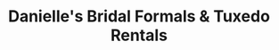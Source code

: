 ---
title: "Danielle's Bridal Formals & Tuxedo Rentals"
url: /elizabeth-city/danielles-bridal-formals-und-tuxedo-rentals/
shop: Kleidung
---